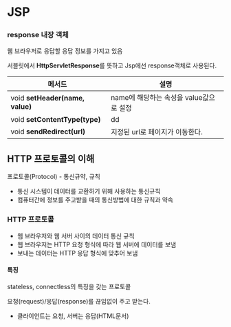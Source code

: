 # JSP


### response 내장 객체
웹 브라우저로 응답할 응답 정보를 가지고 있음

서블릿에서 <b>HttpServletResponse</b>를 뜻하고 Jsp에선 response객체로 사용된다.

|메서드|설명|
|--|--|
|void <b>setHeader(name, value)</b>|name에 해당하는 속성을 value값으로 설정|
|void <b>setContentType(type)</b>|dd|
|void <b>sendRedirect(url)</b>|지정된 url로 페이지가 이동한다.|

## HTTP 프로토콜의 이해
프로토콜(Protocol) - 통신규약, 규칙
- 통신 시스템이 데이터를 교환하기 위해 사용하는 통신규칙
- 컴퓨터간에 정보를 주고받을 때의 통신방법에 대한 규칙과 약속

### HTTP 프로토콜
- 웹 브라우저와 웹 서버 사이의 데이터 통신 규칙
- 웹 브라우저는 HTTP 요청 형식에 따라 웹 서버에 데이터를 보냄
- 보내는 데이터는 HTTP 응답 형식에 맞추어 보냄

#### 특징
stateless, connectless의 특징을 갖는 프로토콜

요청(request)/응답(response)를 끊임없이 주고 받는다.
- 클라이언트는 요청, 서버는 응답(HTML문서)
